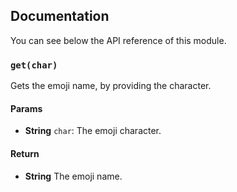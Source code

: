 ## Documentation

You can see below the API reference of this module.

### `get(char)`
Gets the emoji name, by providing the character.

#### Params

- **String** `char`: The emoji character.

#### Return
- **String** The emoji name.

